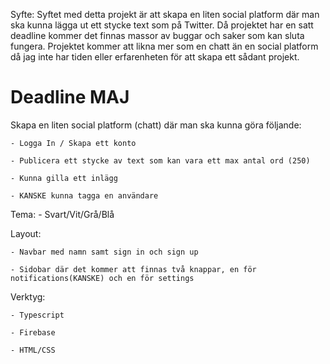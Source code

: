 Syfte:
    Syftet med detta projekt är att skapa en liten social platform där man ska kunna lägga ut ett stycke
    text som på Twitter. Då projektet har en satt deadline kommer det finnas massor av
    buggar och saker som kan sluta fungera. Projektet kommer att likna mer som en chatt än en social platform då jag inte har tiden eller erfarenheten för att skapa ett sådant projekt.

# Deadline MAJ

Skapa en liten social platform (chatt) där man ska kunna göra följande:

    - Logga In / Skapa ett konto

    - Publicera ett stycke av text som kan vara ett max antal ord (250)

    - Kunna gilla ett inlägg

    - KANSKE kunna tagga en användare


Tema:
    - Svart/Vit/Grå/Blå

Layout:

    - Navbar med namn samt sign in och sign up

    - Sidobar där det kommer att finnas två knappar, en för notifications(KANSKE) och en för settings

Verktyg:

    - Typescript

    - Firebase

    - HTML/CSS